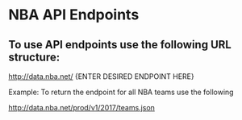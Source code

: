 # NBA API Endpoints

## To use API endpoints use the following URL structure:

http://data.nba.net/ {ENTER DESIRED ENDPOINT HERE}

Example: To return the endpoint for all NBA teams use the following

http://data.nba.net/prod/v1/2017/teams.json